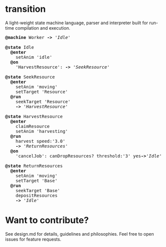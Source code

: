 # transition

A light-weight state machine language, parser and interpreter built for run-time compilation and execution. 

<pre class="code">
<strong>@machine</strong> Worker <strong>-&gt;</strong> <em>'Idle'</em>

<strong>@state</strong> Idle
  <strong>@enter</strong>
    setAnim 'idle'
  <strong>@on</strong>
    'HarvestResource': <strong>-&gt;</strong> <em>'SeekResource'</em>

<strong>@state</strong> SeekResource
  <strong>@enter</strong>
    setAnim 'moving'
    setTarget 'Resource'
  <strong>@run</strong>
    seekTarget 'Resource'
    <strong>-&gt;</strong> <em>'HarvestResource'</em>

<strong>@state</strong> HarvestResource
  <strong>@enter</strong>
    claimResource
    setAnim 'harvesting'
  <strong>@run</strong>
    harvest speed:'3.0'
    <strong>-&gt;</strong> <em>'ReturnResources'</em>
  <strong>@on</strong>
    'cancelJob': canDropResources? threshold:'3' yes<strong>-&gt;</strong><em>'Idle'</em>

<strong>@state</strong> ReturnResources
  <strong>@enter</strong>
    setAnim 'moving'
    setTarget 'Base'
  <strong>@run</strong>
    seekTarget 'Base'
    depositResources
    <strong>-&gt;</strong> <em>'Idle'</em>
</pre>

# Want to contribute?

See design.md for details, guidelines and philosophies. Feel free to open issues for feature requests.

